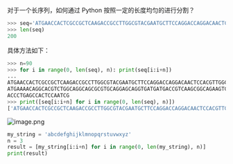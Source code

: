 对于一个长序列，如何通过 Python 按照一定的长度均匀的进行分割？

```python
>>> seq='ATGAACCACTCGCCGCTCAAGACCGCCTTGGCGTACGAATGCTTCCAGGACCAGGACAACTCCACGTTGGCTTTGCCGTCGGACCAAAAGATGAAAACAGGCACGTCTGGCAGGCAGCGCGTGCAGGAGCAGGTGATGATGACCGTCAAGCGGCAGAAGTCCAAGTCTTCCCAGTCGTCCACCCTGAGCCACTCCAATCG'
>>> len(seq)
200
```

具体方法如下：

```python
>>> n=90
>>> for i in range(0, len(seq), n): print(seq[i:i+n])
...
ATGAACCACTCGCCGCTCAAGACCGCCTTGGCGTACGAATGCTTCCAGGACCAGGACAACTCCACGTTGGCTTTGCCGTCGGACCAAAAG
ATGAAAACAGGCACGTCTGGCAGGCAGCGCGTGCAGGAGCAGGTGATGATGACCGTCAAGCGGCAGAAGTCCAAGTCTTCCCAGTCGTCC
ACCCTGAGCCACTCCAATCG
>>> print([seq[i:i+n] for i in range(0, len(seq), n)])
['ATGAACCACTCGCCGCTCAAGACCGCCTTGGCGTACGAATGCTTCCAGGACCAGGACAACTCCACGTTGGCTTTGCCGTCGGACCAAAAG', 'ATGAAAACAGGCACGTCTGGCAGGCAGCGCGTGCAGGAGCAGGTGATGATGACCGTCAAGCGGCAGAAGTCCAAGTCTTCCCAGTCGTCC', 'ACCCTGAGCCACTCCAATCG']
```

![image.png](https://cdn.nlark.com/yuque/0/2023/png/126032/1679887645450-4ce3a902-8fc0-4508-9616-e903ca391349.png#averageHue=%2369b2bc&clientId=u48dfe11d-9fd6-4&from=paste&height=509&id=uf1bf1900&originHeight=509&originWidth=710&originalType=binary&ratio=1&rotation=0&showTitle=false&size=26577&status=done&style=none&taskId=uf7b3754b-2f4b-4a48-a5d7-693b645a2a7&title=&width=710)

```python
my_string = 'abcdefghijklmnopqrstuvwxyz'
n = 3
result = [my_string[i:i+n] for i in range(0, len(my_string), n)]
print(result)
```

